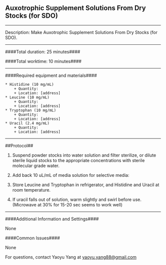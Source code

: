 Auxotrophic Supplement Solutions From Dry Stocks (for SDO)
--------------
- - - - - - - - - - - - - - - - - - - - - - - - - - - - - - - - - - - - - - - - - - - -

Description: Make Auxotrophic Supplement Solutions From Dry Stocks (for SDO).
- - - - - - - - - - - - - - - - - - - - - - - - - - - - - - - - - - - - - - - - - - -
####Total duration: 25 minutes####

####Total worktime: 10 minutes####
- - - - - - - - - - - - - - - - - - - - - - - - - - - - - - - - - - - - - - - - - - -
####Required equipment and materials####

    * Histidine (10 mg/mL)
        + Quantity: 
        + Location: [address]
    * Leucine (10 mg/mL)
        + Quantity: 
        + Location: [address]
    * Tryptophan (10 mg/mL)
        + Quantity: 
        + Location: [address]
    * Uracil (2.4 mg/mL)
        + Quantity: 
        + Location: [address]
- - - - - - - - - - - - - - - - - - - - - - - - - - - - - - - - - - - - - - - - - - - - 
##Protocol##

1. Suspend powder stocks into water solution and filter sterilize, or dilute sterile liquid stocks to the appropriate concentrations with sterile molecular grade water.

2. Add back 10 uL/mL of media solution for selective media:

3. Store Leucine and Tryptophan in refrigerator, and Histidine and Uracil at room temperature.

4. If uracil falls out of solution, warm slightly and swirl before use.  (Microwave at 30% for 15-20 sec seems to work well)


- - - - - - - - - - - - - - - - - - - - - - - - - - - - - - - - - - - - - - - - - - - - 
####Additional Information and Settings####

None

####Common Issues####

None

For questions, contact Yaoyu Yang at yaoyu.yang88@gmail.com
